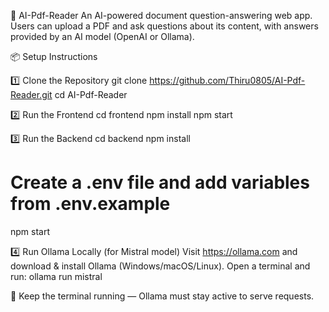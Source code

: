 🚀 AI-Pdf-Reader
An AI-powered document question-answering web app. Users can upload a PDF and ask questions about its content, with answers provided by an AI model (OpenAI or Ollama).

📦 Setup Instructions

1️⃣ Clone the Repository
git clone https://github.com/Thiru0805/AI-Pdf-Reader.git
cd AI-Pdf-Reader

2️⃣ Run the Frontend
cd frontend
npm install
npm start

3️⃣ Run the Backend
cd backend
npm install
# Create a .env file and add variables from .env.example
npm start

4️⃣ Run Ollama Locally (for Mistral model)
Visit https://ollama.com and download & install Ollama (Windows/macOS/Linux).
Open a terminal and run: ollama run mistral

🔄 Keep the terminal running — Ollama must stay active to serve requests.
